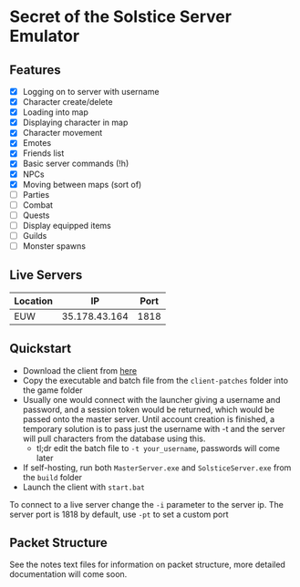 # Secret of the Solstice Server Emulator

## Features

- [x] Logging on to server with username
- [x] Character create/delete
- [x] Loading into map
- [x] Displaying character in map
- [x] Character movement
- [x] Emotes
- [x] Friends list
- [x] Basic server commands (!h)
- [x] NPCs
- [x] Moving between maps (sort of)
- [ ] Parties
- [ ] Combat
- [ ] Quests
- [ ] Display equipped items
- [ ] Guilds
- [ ] Monster spawns

## Live Servers

| Location	| IP				| Port		|
| --------- | ----------------- | --------- |
| EUW		| 35.178.43.164		| 1818		|

## Quickstart

- Download the client from [here](https://www.fileplanet.com/183005/180000/fileinfo/Secret-of-the-Solstice-Client)
- Copy the executable and batch file from the `client-patches` folder into the game folder
- Usually one would connect with the launcher giving a username and password, and a session token would be returned, which would be passed onto the master server. Until account creation is finished, a temporary solution is to pass just the username with -t and the server will pull characters from the database using this.
	- tl;dr edit the batch file to `-t your_username`, passwords will come later
- If self-hosting, run both `MasterServer.exe` and `SolsticeServer.exe` from the `build` folder
- Launch the client with `start.bat`

To connect to a live server change the `-i` parameter to the server ip. The server port is 1818 by default, use `-pt` to set a custom port

## Packet Structure

See the notes text files for information on packet structure, more detailed documentation will come soon.